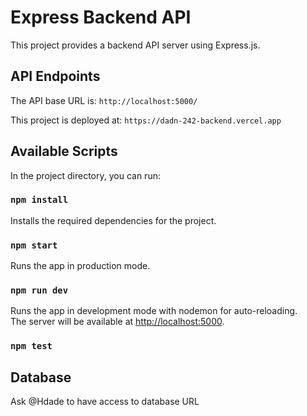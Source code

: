 # Express Backend API

This project provides a backend API server using Express.js.

## API Endpoints

The API base URL is: `http://localhost:5000/`

This project is deployed at: `https://dadn-242-backend.vercel.app`

## Available Scripts

In the project directory, you can run:

### `npm install`

Installs the required dependencies for the project.

### `npm start`

Runs the app in production mode.

### `npm run dev`

Runs the app in development mode with nodemon for auto-reloading.\
The server will be available at [http://localhost:5000](http://localhost:5000).

### `npm test`


## Database

Ask @Hdade to have access to database URL



